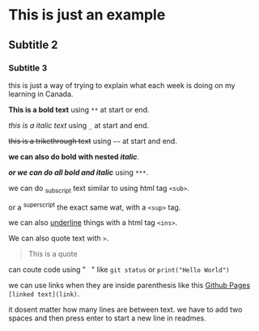 # This is just an example
## Subtitle 2
### Subtitle 3
this is just a way of trying to explain what each week is doing on my learning in Canada.  

**This is a bold text** using `**` at start or end.  

_this is a italic text_ using `_` at start and end.  

~~this is a trikethrough text~~ using `~~` at start and end.  

**we can also do bold with nested _italic_**.  

***or we can do all bold and italic*** using `***`.   

we can do <sub>subscript</sub> text similar to using html tag `<sub>`.  

or a <sup>superscript</sup> the exact same wat, with a `<sup>` tag.  

we can also <ins>underline</ins> things with a html tag `<ins>`.  


We can also quote text with `>`.  

>This is a quote


can coute code using " ` `" like `git status` or `print("Hello World")`     

we can use links when they are inside parenthesis like this [Github Pages](https://pages.github.com/) `[linked text](link)`.  

it dosent matter how many lines are between text. we have to add two spaces and then press enter to start a new line in readmes.  

